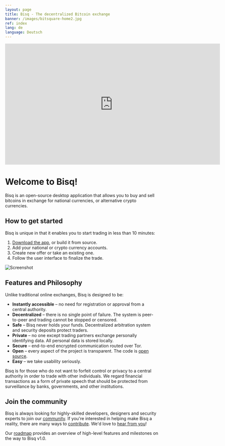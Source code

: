 ```yaml
---
layout: page
title: Bisq - The decentralized Bitcoin exchange
banner: /images/bitsquare-home2.jpg
ref: index
lang: de
language: Deutsch
---
```


<iframe src="https://www.youtube-nocookie.com/embed/jj4x4x1OlAY?rel=0&amp;showinfo=0" width="704" height="396" frameborder="0"  allowfullscreen="allowfullscreen" allow="autoplay; encrypted-media"></iframe>

# Welcome to Bisq!
Bisq is an open-source desktop application that allows you to buy and sell bitcoins in exchange for national currencies, or alternative crypto currencies.

## How to get started

Bisq is unique in that it enables you to start trading in less than 10 minutes:

 1. [Download the app](/downloads/), or build it from source.
 2. Add your national or crypto currency accounts.
 3. Create new offer or take an existing one.
 4. Follow the user interface to finalize the trade.

![Screenshot](/images/app-layers1.png)

## Features and Philosophy

Unlike traditional online exchanges, Bisq is designed to be:

 - **Instantly accessible** – no need for registration or approval from a central authority.
 - **Decentralized** – there is no single point of failure. The system is peer-to-peer and trading cannot be stopped or censored.
 - **Safe** – Bisq never holds your funds. Decentralized arbitration system and security deposits protect traders.
 - **Private** – no one except trading partners exchange personally identifying data. All personal data is stored locally.
 - **Secure** – end-to-end encrypted communication routed over Tor.
 - **Open** – every aspect of the project is transparent. The code is [open source](https://github.com/bisq-network/exchange).
 - **Easy** – we take usability seriously.

Bisq is for those who do not want to forfeit control or privacy to a central authority in order to trade with other individuals. We regard financial transactions as a form of private speech that should be protected from surveillance by banks, governments, and other institutions.

## Join the community

Bisq is always looking for highly-skilled developers, designers and security experts to join our [community](/community/). If you're interested in helping make Bisq a reality, there are many ways to [contribute](https://docs.bisq.network/contributor-checklist.html). We'd love to [hear from you](https://bisq.network/community/)!

Our [roadmap](/roadmap/) provides an overview of high-level features and milestones on the way to Bisq v1.0.
